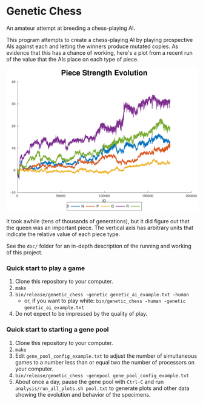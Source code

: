 # Genetic Chess

An amateur attempt at breeding a chess-playing AI.

This program attempts to create a chess-playing AI by playing prospective AIs
against each and letting the winners produce mutated copies. As evidence that
this has a chance of working, here's a plot from a recent run of the value that
the AIs place on each type of piece.

![An example of the evolution of piece values](doc/pawn-crash-strength-plot.png)

It took awhile (tens of thousands of generations), but it did figure out that
the queen was an important piece. The vertical axis has arbitrary units that
indicate the relative value of each piece type.

See the `doc/` folder for an in-depth description of the running and working of
this project.

### Quick start to play a game

1. Clone this repository to your computer.
2. `make`
3. `bin/release/genetic_chess -genetic genetic_ai_example.txt -human`
    * or, if you want to play white: `bin/genetic_chess -human -genetic
      genetic_ai_example.txt`
4. Do not expect to be impressed by the quality of play.

### Quick start to starting a gene pool
1. Clone this repository to your computer.
2. `make`
3. Edit `gene_pool_config_example.txt` to adjust the number of simultaneous
   games to a number less than or equal two the number of processors on your
   computer.
4. `bin/release/genetic_chess -genepool gene_pool_config_example.txt`
5. About once a day, pause the gene pool with `Ctrl-C` and run
   `analysis/run_all_plots.sh pool.txt` to generate plots and other data
   showing the evolution and behavior of the specimens.
